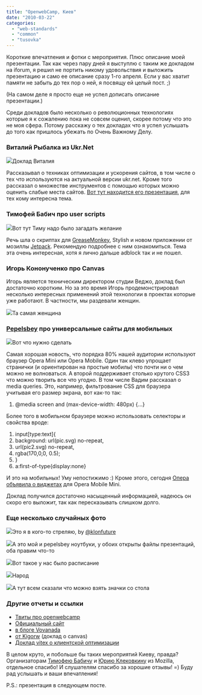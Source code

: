 ```yaml
---
title: "OpenwebCamp, Киев"
date: "2010-03-22"
categories: 
  - "web-standards"
  - "common"
  - "tusovka"
---
```


Короткие впечатления и фотки с мероприятия. Плюс описание моей презентации. Так как через пару дней я выступлю с таким же докладом на iforum, я решил не портить никому удовольствия и выложить презентацию и само ее описание сразу 1-го апреля. Если у вас хватит памяти не забыть до тех пор о ней, я посвящу ей целый пост. ;)

(На самом деле я просто еще не успел дописать описание презентации.)

Среди докладов было несколько о революционных технологиях которые я к сожалению пока не совсем оценил, скорее потому что это не моя сфера. Потому расскажу о тех докладах что я успел услышать до того как пришлось убежать по Очень Важному Делу.

### Виталий Рыбалка из Ukr.Net

![](http://cssing.org.ua/pic/openwebcamp/vitex.jpg)Доклад Виталия

Рассказывал о техниках оптимизации и ускорения сайтов, в том числе о тех что используются на актуальной версии ukr.net. Кроме того рассказал о множестве инструментов с помощью которых можно оценить слабые места сайтов. [Вот тут находится его презентация](http://vitex.in.ua/owc2010/), для тех кому интересна тема.

### Тимофей Бабич про user scripts

![](http://cssing.org.ua/pic/openwebcamp/tim.jpg)Вот тут Тиму надо было загадать желание

Речь шла о скриптах для [GreaseMonkey](http://en.wikipedia.org/wiki/Greasemonkey), Stylish и новом приложении от мозиллы [Jetpack](https://jetpack.mozillalabs.com/). Рекомендую подробнее с ним ознакомиться. Тема эта очень интересная, хотя я лично дальше adblock так и не пошел.

### Игорь Кононученко про Canvas

Игорь является техническим директором студии Веджо, доклад был достаточно коротким. Но за это время Игорь продемонстрировал несколько интересных применений этой технологии в проектах которые уже работают. В частности, мы раздевали женщин.

![](http://cssing.org.ua/pic/openwebcamp/canvas.jpg)Та самая женщина

### [Pepelsbey](http://pepelsbey.net/) про универсальные сайты для мобильных

![](http://cssing.org.ua/pic/openwebcamp/pepelsbey.jpg)Вот что нужно сделать

Самая хорошая новость, что порядка 80% нашей аудитории используют браузер Opera Mini или Opera Mobile. Один так клево упрощает странички (и ориентирован на простые мобилы) что почти ни о чем можно не волноваться. А второй поддерживает столько крутого CSS3 что можно творить все что угодно. В том числе Вадим рассказал о media queries. Это, например, фильтрование CSS для браузера учитывая его размер экрана, вот как-то так:

1. @media screen and (max-device-width: 480px) {...}

Более того в мобильном браузере можно использовать селекторы и свойства вроде:

1. input\[type:text\]{
2. background: url(pic.svg) no-repeat,
3. url(pic2.svg) no-repeat,
4. rgba(170,0,0, 0.5);
5. }
6. a:first-of-type{display:none}

И это на мобильных! Уму непостижимо :) Кроме этого, сегодня [Опера объявила о виджетах](http://www.opera.com/press/releases/2010/03/22_3/) для Opera Mobile Mini.

Доклад получился достаточно насыщенный информацией, надеюсь он скоро его выложит, так как пересказывать слишком долго.

### Еще несколько случайных фото

![](http://cssing.org.ua/pic/openwebcamp/akella.jpg)Это я в кого-то стреляю, by [@klonfuture](http://twitter.com/klonfuture)

![](http://cssing.org.ua/pic/openwebcamp/notes.jpg)А это мой и pepelsbey ноутбуки, у обоих открыты файлы презентаций, оба правим что-то

![](http://cssing.org.ua/pic/openwebcamp/girl.jpg)Вот такое у нас было расписание

![](http://cssing.org.ua/pic/openwebcamp/people.jpg)Народ

![](http://cssing.org.ua/pic/openwebcamp/znachki.jpg)А тут всем сказали что можно взять значки со стола

### Другие отчеты и ссылки

- [Твиты про openwebcamp](http://twitter.com/#search?q=owcamp)
- [Официальный сайт](http://openwebcamp.org.ua/)
- [в блоге Vovanada](http://vovanada.org.ua/2010/03/openwebcamp/)
- [от Kigorw](http://www.kigorw.com/places/owc2010) (доклад о canvas)
- [Доклад vitex о клиентской оптимизации](http://vitex.in.ua/owc2010/)

В целом круто, и побольше бы таких мероприятий Киеву, правда? Организаторам [Тимофею Бабичу](http://clear.com.ua/) и [Юрию Клековкину](http://klekovkin.com.ua/) из Mozilla, отдельное спасибо! И слушателям спасибо за хорошие отзывы! =) Буду рад услышать и ваши впечатления!

P.S.: презентация в следующем посте.
